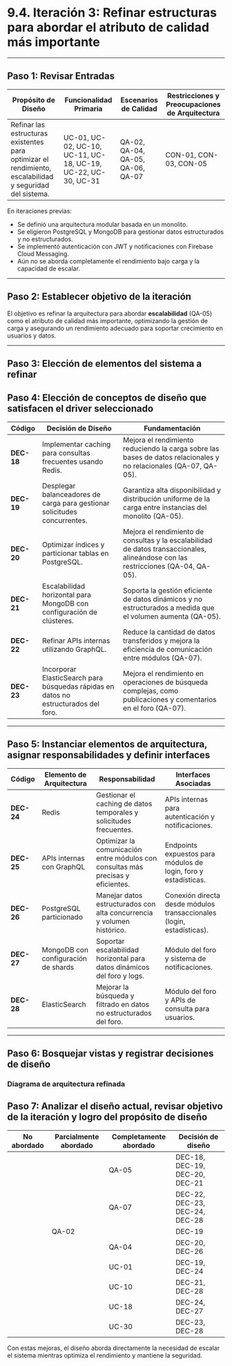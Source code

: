 # 9.4. Iteración 3: Refinar estructuras para abordar el atributo de calidad más importante

---

## Paso 1: Revisar Entradas

| **Propósito de Diseño**                              | **Funcionalidad Primaria**                                                        | **Escenarios de Calidad**                        | **Restricciones y Preocupaciones de Arquitectura**               |
|------------------------------------------------------|-----------------------------------------------------------------------------------|-------------------------------------------------|-------------------------------------------------------------------|
| Refinar las estructuras existentes para optimizar el rendimiento, escalabilidad y seguridad del sistema. | UC-01, UC-02, UC-10, UC-11, UC-18, UC-19, UC-22, UC-30, UC-31                     | QA-02, QA-04, QA-05, QA-06, QA-07                               | CON-01, CON-03, CON-05                                          |

En iteraciones previas:
- Se definió una arquitectura modular basada en un monolito.
- Se eligieron PostgreSQL y MongoDB para gestionar datos estructurados y no estructurados.
- Se implementó autenticación con JWT y notificaciones con Firebase Cloud Messaging.
- Aún no se aborda completamente el rendimiento bajo carga y la capacidad de escalar.

---

## Paso 2: Establecer objetivo de la iteración

El objetivo es refinar la arquitectura para abordar **escalabilidad** (QA-05) como el atributo de calidad más importante, optimizando la gestión de carga y asegurando un rendimiento adecuado para soportar crecimiento en usuarios y datos.

---

## Paso 3: Elección de elementos del sistema a refinar


## Paso 4: Elección de conceptos de diseño que satisfacen el driver seleccionado

| **Código** | **Decisión de Diseño**                                                              | **Fundamentación**                                                                                                                                                               |
|------------|--------------------------------------------------------------------------------------|--------------------------------------------------------------------------------------------------------------------------------------------------------------------------------|
| **DEC-18** | Implementar caching para consultas frecuentes usando Redis.                         | Mejora el rendimiento reduciendo la carga sobre las bases de datos relacionales y no relacionales (QA-07, QA-05).                                                             |
| **DEC-19** | Desplegar balanceadores de carga para gestionar solicitudes concurrentes.            | Garantiza alta disponibilidad y distribución uniforme de la carga entre instancias del monolito (QA-05).                                                                      |
| **DEC-20** | Optimizar índices y particionar tablas en PostgreSQL.                               | Mejora el rendimiento de consultas y la escalabilidad de datos transaccionales, alineándose con las restricciones (QA-04, QA-05).                                             |
| **DEC-21** | Escalabilidad horizontal para MongoDB con configuración de clústeres.               | Soporta la gestión eficiente de datos dinámicos y no estructurados a medida que el volumen aumenta (QA-05).                                                                  |
| **DEC-22** | Refinar APIs internas utilizando GraphQL.                                           | Reduce la cantidad de datos transferidos y mejora la eficiencia de comunicación entre módulos (QA-07).                                                                        |
| **DEC-23** | Incorporar ElasticSearch para búsquedas rápidas en datos no estructurados del foro. | Mejora el rendimiento en operaciones de búsqueda complejas, como publicaciones y comentarios en el foro (QA-07).                                                             |

---

## Paso 5: Instanciar elementos de arquitectura, asignar responsabilidades y definir interfaces

| **Código** | **Elemento de Arquitectura**    | **Responsabilidad**                                                                | **Interfaces Asociadas**                         |
|------------|----------------------------------|------------------------------------------------------------------------------------|-------------------------------------------------|
| **DEC-24** | Redis                            | Gestionar el caching de datos temporales y solicitudes frecuentes.                 | APIs internas para autenticación y notificaciones. |
| **DEC-25** | APIs internas con GraphQL        | Optimizar la comunicación entre módulos con consultas más precisas y eficientes.   | Endpoints expuestos para módulos de login, foro y estadísticas. |
| **DEC-26** | PostgreSQL particionado          | Manejar datos estructurados con alta concurrencia y volumen histórico.             | Conexión directa desde módulos transaccionales (login, estadísticas). |
| **DEC-27** | MongoDB con configuración de shards | Soportar escalabilidad horizontal para datos dinámicos del foro y logs.           | Módulo del foro y sistema de notificaciones.    |
| **DEC-28** | ElasticSearch                    | Mejorar la búsqueda y filtrado en datos no estructurados del foro.                 | Módulo del foro y APIs de consulta para usuarios. |

---

## Paso 6: Bosquejar vistas y registrar decisiones de diseño

### Diagrama de arquitectura refinada





## Paso 7: Analizar el diseño actual, revisar objetivo de la iteración y logro del propósito de diseño

| **No abordado** | **Parcialmente abordado** | **Completamente abordado** | **Decisión de diseño**          |
|-----------------|---------------------------|----------------------------|----------------------------------|
|                 |                           | QA-05                      | DEC-18, DEC-19, DEC-20, DEC-21  |
|                 |                           | QA-07                      | DEC-22, DEC-23, DEC-24, DEC-28  |
|                 | QA-02                     |                            | DEC-19                          |
|                 |                           | QA-04                      | DEC-20, DEC-26                  |
|                 |                           | UC-01                      | DEC-19, DEC-24                  |
|                 |                           | UC-10                      | DEC-21, DEC-28                  |
|                 |                           | UC-18                      | DEC-24, DEC-27                  |
|                 |                           | UC-30                      | DEC-23, DEC-28                  |

Con estas mejoras, el diseño aborda directamente la necesidad de escalar el sistema mientras optimiza el rendimiento y mantiene la seguridad.
